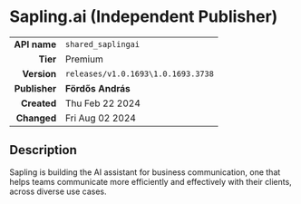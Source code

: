 # Sapling.ai (Independent Publisher)
| | |
|-:|-|
|**API name**|`shared_saplingai`|
|**Tier**|Premium|
|**Version**|`releases/v1.0.1693\1.0.1693.3738`|
|**Publisher**|**Fördős András**|
|**Created**|Thu Feb 22 2024|
|**Changed**|Fri Aug 02 2024|

## Description
Sapling is building the AI assistant for business communication, one that helps teams communicate more efficiently and effectively with their clients, across diverse use cases.
